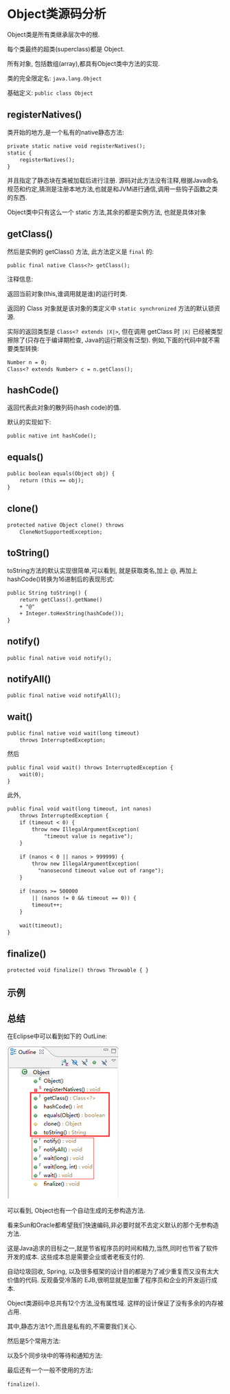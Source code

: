Object类源码分析
==

Object类是所有类继承层次中的根.

每个类最终的超类(superclass)都是 Object.

所有对象, 包括数组(array),都具有Object类中方法的实现.

类的完全限定名: `java.lang.Object`

基础定义:	`public class Object`

## registerNatives()

类开始的地方,是一个私有的native静态方法:

    private static native void registerNatives();
    static {
        registerNatives();
    }

并且指定了静态块在类被加载后进行注册. 源码对此方法没有注释,根据Java命名规范和约定,猜测是注册本地方法,也就是和JVM进行通信,调用一些钩子函数之类的东西.

Object类中只有这么一个 static 方法,其余的都是实例方法, 也就是具体对象

## getClass()

然后是实例的 getClass() 方法, 此方法定义是 `final` 的: 

	public final native Class<?> getClass();

注释信息: 

返回当前对象(this,谁调用就是谁)的运行时类.

返回的 Class 对象就是该对象的类定义中 `static synchronized` 方法的默认锁资源.

实际的返回类型是 `Class<? extends |X|>`, 但在调用 getClass 时 `|X|` 已经被类型擦除了(只存在于编译期检查, Java的运行期没有泛型). 例如,下面的代码中就不需要类型转换:

	Number n = 0;                             
	Class<? extends Number> c = n.getClass();

## hashCode()


返回代表此对象的散列码(hash code)的值.

默认的实现如下:

    public native int hashCode();





## equals()

    public boolean equals(Object obj) {
        return (this == obj);
    }


## clone()

    protected native Object clone() throws 
		CloneNotSupportedException;

## toString()

toString方法的默认实现很简单,可以看到, 就是获取类名,加上 @, 再加上 hashCode()转换为16进制后的表现形式:

    public String toString() {
        return getClass().getName() 
		+ "@" 
		+ Integer.toHexString(hashCode());
    }





## notify()



    public final native void notify();




## notifyAll()



    public final native void notifyAll();



## wait()



    public final native void wait(long timeout) 
		throws InterruptedException;

然后


    public final void wait() throws InterruptedException {
        wait(0);
    }


此外,

    public final void wait(long timeout, int nanos) 
		throws InterruptedException {
        if (timeout < 0) {
            throw new IllegalArgumentException(
				"timeout value is negative");
        }

        if (nanos < 0 || nanos > 999999) {
            throw new IllegalArgumentException(
              "nanosecond timeout value out of range");
        }

        if (nanos >= 500000 
			|| (nanos != 0 && timeout == 0)) {
            timeout++;
        }

        wait(timeout);
    }

## finalize()

    protected void finalize() throws Throwable { }


## 示例





## 总结


在Eclipse中可以看到如下的 OutLine:

![](01_Object_method.png)

可以看到, Object也有一个自动生成的无参构造方法. 

看来Sun和Oracle都希望我们快速编码,非必要时就不去定义默认的那个无参构造方法.

这是Java追求的目标之一,就是节省程序员的时间和精力,当然,同时也节省了软件开发的成本. 这些成本总是需要企业或者老板支付的.

自动垃圾回收, Spring, 以及很多框架的设计目的都是为了减少重复而又没有太大价值的代码. 反观备受冷落的 EJB,很明显就是加重了程序员和企业的开发运行成本.


Object类源码中总共有12个方法,没有属性域. 这样的设计保证了没有多余的内存被占用.

其中,静态方法1个,而且是私有的,不需要我们关心.


然后是5个常用方法:


以及5个同步块中的等待和通知方法:




最后还有一个一般不使用的方法:

 `finalize()`.

